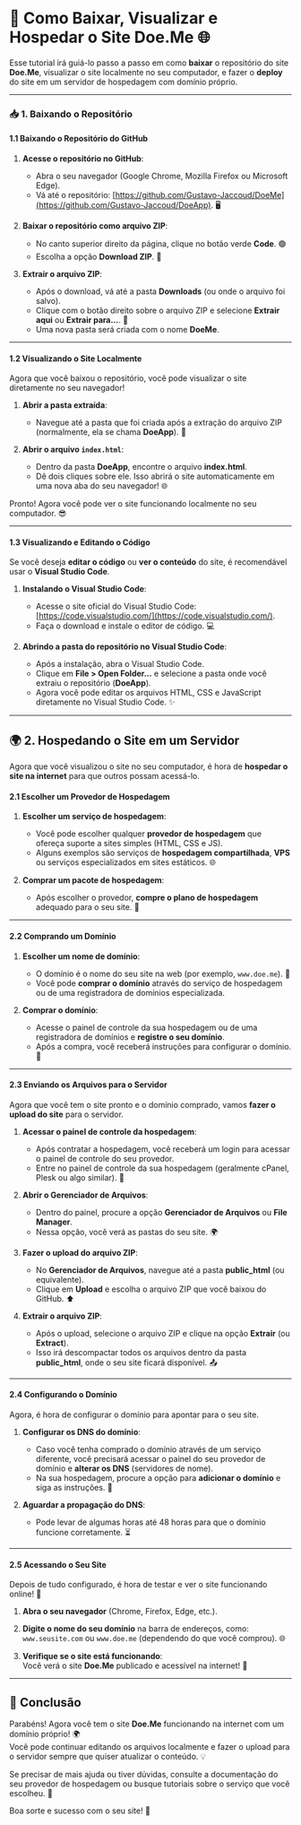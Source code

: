 # 🚀 Como Baixar, Visualizar e Hospedar o Site **Doe.Me** 🌐

Esse tutorial irá guiá-lo passo a passo em como **baixar** o repositório do site **Doe.Me**, visualizar o site localmente no seu computador, e fazer o **deploy** do site em um servidor de hospedagem com domínio próprio.

----------

### 📥 **1. Baixando o Repositório**

#### **1.1 Baixando o Repositório do GitHub**

1.  **Acesse o repositório no GitHub**:
    
    -   Abra o seu navegador (Google Chrome, Mozilla Firefox ou Microsoft Edge).
    -   Vá até o repositório: [https://github.com/Gustavo-Jaccoud/DoeMe](https://github.com/Gustavo-Jaccoud/DoeApp). 🖥️
2.  **Baixar o repositório como arquivo ZIP**:
    
    -   No canto superior direito da página, clique no botão verde **Code**. 🟢
    -   Escolha a opção **Download ZIP**. 📂
3.  **Extrair o arquivo ZIP**:
    
    -   Após o download, vá até a pasta **Downloads** (ou onde o arquivo foi salvo).
    -   Clique com o botão direito sobre o arquivo ZIP e selecione **Extrair aqui** ou **Extrair para...**. 🎁
    -   Uma nova pasta será criada com o nome **DoeMe**.

----------

#### **1.2 Visualizando o Site Localmente**

Agora que você baixou o repositório, você pode visualizar o site diretamente no seu navegador!

1.  **Abrir a pasta extraída**:
    
    -   Navegue até a pasta que foi criada após a extração do arquivo ZIP (normalmente, ela se chama **DoeApp**). 📂
2.  **Abrir o arquivo `index.html`**:
    
    -   Dentro da pasta **DoeApp**, encontre o arquivo **index.html**.
    -   Dê dois cliques sobre ele. Isso abrirá o site automaticamente em uma nova aba do seu navegador! 🌐

Pronto! Agora você pode ver o site funcionando localmente no seu computador. 😎

----------

#### **1.3 Visualizando e Editando o Código**

Se você deseja **editar o código** ou **ver o conteúdo** do site, é recomendável usar o **Visual Studio Code**.

1.  **Instalando o Visual Studio Code**:
    
    -   Acesse o site oficial do Visual Studio Code: [https://code.visualstudio.com/](https://code.visualstudio.com/).
    -   Faça o download e instale o editor de código. 💻
2.  **Abrindo a pasta do repositório no Visual Studio Code**:
    
    -   Após a instalação, abra o Visual Studio Code.
    -   Clique em **File > Open Folder...** e selecione a pasta onde você extraiu o repositório (**DoeApp**).
    -   Agora você pode editar os arquivos HTML, CSS e JavaScript diretamente no Visual Studio Code. ✨

----------

## 🌍 **2. Hospedando o Site em um Servidor**

Agora que você visualizou o site no seu computador, é hora de **hospedar o site na internet** para que outros possam acessá-lo.

#### **2.1 Escolher um Provedor de Hospedagem**

1.  **Escolher um serviço de hospedagem**:
    
    -   Você pode escolher qualquer **provedor de hospedagem** que ofereça suporte a sites simples (HTML, CSS e JS).
    -   Alguns exemplos são serviços de **hospedagem compartilhada**, **VPS** ou serviços especializados em sites estáticos. 🌐
2.  **Comprar um pacote de hospedagem**:
    
    -   Após escolher o provedor, **compre o plano de hospedagem** adequado para o seu site. 🛒

----------

#### **2.2 Comprando um Domínio**

1.  **Escolher um nome de domínio**:
    
    -   O domínio é o nome do seu site na web (por exemplo, `www.doe.me`). 🌟
    -   Você pode **comprar o domínio** através do serviço de hospedagem ou de uma registradora de domínios especializada.
2.  **Comprar o domínio**:
    
    -   Acesse o painel de controle da sua hospedagem ou de uma registradora de domínios e **registre o seu domínio**.
    -   Após a compra, você receberá instruções para configurar o domínio. 📜

----------

#### **2.3 Enviando os Arquivos para o Servidor**

Agora que você tem o site pronto e o domínio comprado, vamos **fazer o upload do site** para o servidor.

1.  **Acessar o painel de controle da hospedagem**:
    
    -   Após contratar a hospedagem, você receberá um login para acessar o painel de controle do seu provedor.
    -   Entre no painel de controle da sua hospedagem (geralmente cPanel, Plesk ou algo similar). 🔑
2.  **Abrir o Gerenciador de Arquivos**:
    
    -   Dentro do painel, procure a opção **Gerenciador de Arquivos** ou **File Manager**.
    -   Nessa opção, você verá as pastas do seu site. 🌍
3.  **Fazer o upload do arquivo ZIP**:
    
    -   No **Gerenciador de Arquivos**, navegue até a pasta **public_html** (ou equivalente).
    -   Clique em **Upload** e escolha o arquivo ZIP que você baixou do GitHub. ⬆️
4.  **Extrair o arquivo ZIP**:
    
    -   Após o upload, selecione o arquivo ZIP e clique na opção **Extrair** (ou **Extract**).
    -   Isso irá descompactar todos os arquivos dentro da pasta **public_html**, onde o seu site ficará disponível. 📤

----------

#### **2.4 Configurando o Domínio**

Agora, é hora de configurar o domínio para apontar para o seu site.

1.  **Configurar os DNS do domínio**:
    
    -   Caso você tenha comprado o domínio através de um serviço diferente, você precisará acessar o painel do seu provedor de domínio e **alterar os DNS** (servidores de nome).
    -   Na sua hospedagem, procure a opção para **adicionar o domínio** e siga as instruções. 📝
2.  **Aguardar a propagação do DNS**:
    
    -   Pode levar de algumas horas até 48 horas para que o domínio funcione corretamente. ⏳

----------

#### **2.5 Acessando o Seu Site**

Depois de tudo configurado, é hora de testar e ver o site funcionando online! 🌟

1.  **Abra o seu navegador** (Chrome, Firefox, Edge, etc.).
    
2.  **Digite o nome do seu domínio** na barra de endereços, como:  
    `www.seusite.com` ou `www.doe.me` (dependendo do que você comprou). 🌐
    
3.  **Verifique se o site está funcionando**:  
    Você verá o site **Doe.Me** publicado e acessível na internet! 🎉
    

----------

## 🎉 Conclusão

Parabéns! Agora você tem o site **Doe.Me** funcionando na internet com um domínio próprio! 🌍  
Você pode continuar editando os arquivos localmente e fazer o upload para o servidor sempre que quiser atualizar o conteúdo. 💡

Se precisar de mais ajuda ou tiver dúvidas, consulte a documentação do seu provedor de hospedagem ou busque tutoriais sobre o serviço que você escolheu. 💬

Boa sorte e sucesso com o seu site! 🚀
